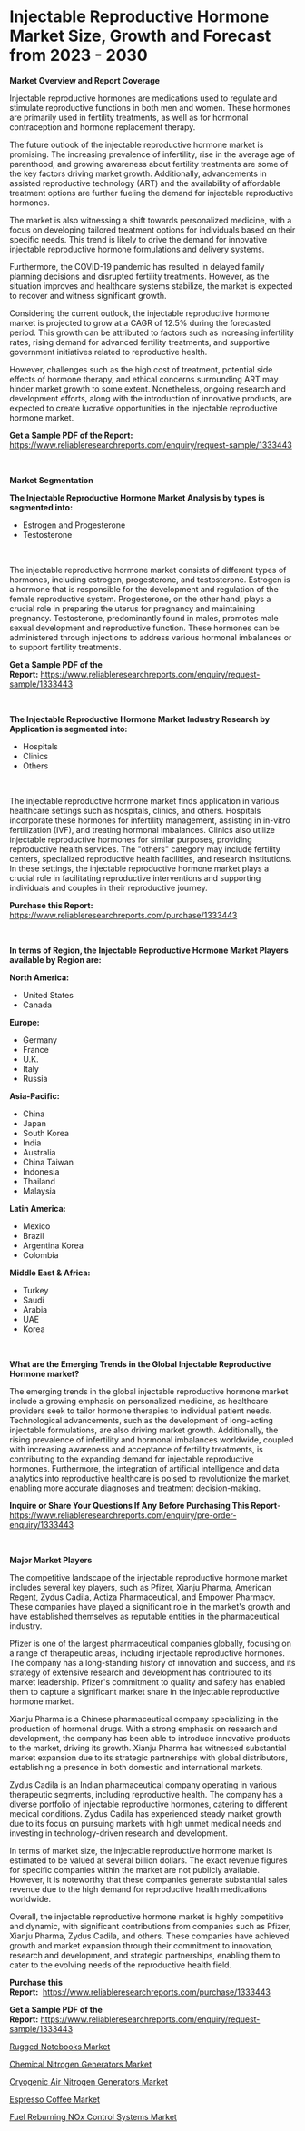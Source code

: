 <p><h1>Injectable Reproductive Hormone Market Size, Growth and Forecast from 2023 - 2030</h1></p><p><strong>Market Overview and Report Coverage</strong></p>
<p><p>Injectable reproductive hormones are medications used to regulate and stimulate reproductive functions in both men and women. These hormones are primarily used in fertility treatments, as well as for hormonal contraception and hormone replacement therapy.</p><p>The future outlook of the injectable reproductive hormone market is promising. The increasing prevalence of infertility, rise in the average age of parenthood, and growing awareness about fertility treatments are some of the key factors driving market growth. Additionally, advancements in assisted reproductive technology (ART) and the availability of affordable treatment options are further fueling the demand for injectable reproductive hormones.</p><p>The market is also witnessing a shift towards personalized medicine, with a focus on developing tailored treatment options for individuals based on their specific needs. This trend is likely to drive the demand for innovative injectable reproductive hormone formulations and delivery systems.</p><p>Furthermore, the COVID-19 pandemic has resulted in delayed family planning decisions and disrupted fertility treatments. However, as the situation improves and healthcare systems stabilize, the market is expected to recover and witness significant growth.</p><p>Considering the current outlook, the injectable reproductive hormone market is projected to grow at a CAGR of 12.5% during the forecasted period. This growth can be attributed to factors such as increasing infertility rates, rising demand for advanced fertility treatments, and supportive government initiatives related to reproductive health.</p><p>However, challenges such as the high cost of treatment, potential side effects of hormone therapy, and ethical concerns surrounding ART may hinder market growth to some extent. Nonetheless, ongoing research and development efforts, along with the introduction of innovative products, are expected to create lucrative opportunities in the injectable reproductive hormone market.</p></p>
<p><strong>Get a Sample PDF of the Report:</strong> <a href="https://www.reliableresearchreports.com/enquiry/request-sample/1333443">https://www.reliableresearchreports.com/enquiry/request-sample/1333443</a></p>
<p>&nbsp;</p>
<p><strong>Market Segmentation</strong></p>
<p><strong>The Injectable Reproductive Hormone Market Analysis by types is segmented into:</strong></p>
<p><ul><li>Estrogen and Progesterone</li><li>Testosterone</li></ul></p>
<p>&nbsp;</p>
<p><p>The injectable reproductive hormone market consists of different types of hormones, including estrogen, progesterone, and testosterone. Estrogen is a hormone that is responsible for the development and regulation of the female reproductive system. Progesterone, on the other hand, plays a crucial role in preparing the uterus for pregnancy and maintaining pregnancy. Testosterone, predominantly found in males, promotes male sexual development and reproductive function. These hormones can be administered through injections to address various hormonal imbalances or to support fertility treatments.</p></p>
<p><strong>Get a Sample PDF of the Report:</strong>&nbsp;<a href="https://www.reliableresearchreports.com/enquiry/request-sample/1333443">https://www.reliableresearchreports.com/enquiry/request-sample/1333443</a></p>
<p>&nbsp;</p>
<p><strong>The Injectable Reproductive Hormone Market Industry Research by Application is segmented into:</strong></p>
<p><ul><li>Hospitals</li><li>Clinics</li><li>Others</li></ul></p>
<p>&nbsp;</p>
<p><p>The injectable reproductive hormone market finds application in various healthcare settings such as hospitals, clinics, and others. Hospitals incorporate these hormones for infertility management, assisting in in-vitro fertilization (IVF), and treating hormonal imbalances. Clinics also utilize injectable reproductive hormones for similar purposes, providing reproductive health services. The "others" category may include fertility centers, specialized reproductive health facilities, and research institutions. In these settings, the injectable reproductive hormone market plays a crucial role in facilitating reproductive interventions and supporting individuals and couples in their reproductive journey.</p></p>
<p><strong>Purchase this Report:</strong>&nbsp; <a href="https://www.reliableresearchreports.com/purchase/1333443">https://www.reliableresearchreports.com/purchase/1333443</a></p>
<p>&nbsp;</p>
<p><strong>In terms of Region, the Injectable Reproductive Hormone Market Players available by Region are:</strong></p>
<p>
    <p> <strong> North America: </strong>
        <ul>
            <li>United States</li>
            <li>Canada</li>
        </ul>
        </p> 
    <p> <strong> Europe: </strong>
        <ul>
            <li>Germany</li>
            <li>France</li>
            <li>U.K.</li>
            <li>Italy</li>
            <li>Russia</li>
        </ul>
        </p> 
    <p> <strong> Asia-Pacific: </strong>
        <ul>
            <li>China</li>
            <li>Japan</li>
            <li>South Korea</li>
            <li>India</li>
            <li>Australia</li>
            <li>China Taiwan</li>
            <li>Indonesia</li>
            <li>Thailand</li>
            <li>Malaysia</li>
        </ul>
        </p> 
    <p> <strong> Latin America: </strong>
        <ul>
            <li>Mexico</li>
            <li>Brazil</li>
            <li>Argentina Korea</li>
            <li>Colombia</li>
        </ul>
        </p> 
    <p> <strong> Middle East & Africa: </strong>
        <ul>
            <li>Turkey</li>
            <li>Saudi</li>
            <li>Arabia</li>
            <li>UAE</li>
            <li>Korea</li>
        </ul>
    </p>
    </p>
<p>&nbsp;</p>
<p><strong>What are the Emerging Trends in the Global Injectable Reproductive Hormone market?</strong></p>
<p><p>The emerging trends in the global injectable reproductive hormone market include a growing emphasis on personalized medicine, as healthcare providers seek to tailor hormone therapies to individual patient needs. Technological advancements, such as the development of long-acting injectable formulations, are also driving market growth. Additionally, the rising prevalence of infertility and hormonal imbalances worldwide, coupled with increasing awareness and acceptance of fertility treatments, is contributing to the expanding demand for injectable reproductive hormones. Furthermore, the integration of artificial intelligence and data analytics into reproductive healthcare is poised to revolutionize the market, enabling more accurate diagnoses and treatment decision-making.</p></p>
<p><strong>Inquire or Share Your Questions If Any Before Purchasing This Report</strong>- <a href="https://www.reliableresearchreports.com/enquiry/pre-order-enquiry/1333443">https://www.reliableresearchreports.com/enquiry/pre-order-enquiry/1333443</a></p>
<p>&nbsp;</p>
<p><strong>Major Market Players</strong></p>
<p><p>The competitive landscape of the injectable reproductive hormone market includes several key players, such as Pfizer, Xianju Pharma, American Regent, Zydus Cadila, Actiza Pharmaceutical, and Empower Pharmacy. These companies have played a significant role in the market's growth and have established themselves as reputable entities in the pharmaceutical industry.</p><p>Pfizer is one of the largest pharmaceutical companies globally, focusing on a range of therapeutic areas, including injectable reproductive hormones. The company has a long-standing history of innovation and success, and its strategy of extensive research and development has contributed to its market leadership. Pfizer's commitment to quality and safety has enabled them to capture a significant market share in the injectable reproductive hormone market.</p><p>Xianju Pharma is a Chinese pharmaceutical company specializing in the production of hormonal drugs. With a strong emphasis on research and development, the company has been able to introduce innovative products to the market, driving its growth. Xianju Pharma has witnessed substantial market expansion due to its strategic partnerships with global distributors, establishing a presence in both domestic and international markets.</p><p>Zydus Cadila is an Indian pharmaceutical company operating in various therapeutic segments, including reproductive health. The company has a diverse portfolio of injectable reproductive hormones, catering to different medical conditions. Zydus Cadila has experienced steady market growth due to its focus on pursuing markets with high unmet medical needs and investing in technology-driven research and development.</p><p>In terms of market size, the injectable reproductive hormone market is estimated to be valued at several billion dollars. The exact revenue figures for specific companies within the market are not publicly available. However, it is noteworthy that these companies generate substantial sales revenue due to the high demand for reproductive health medications worldwide.</p><p>Overall, the injectable reproductive hormone market is highly competitive and dynamic, with significant contributions from companies such as Pfizer, Xianju Pharma, Zydus Cadila, and others. These companies have achieved growth and market expansion through their commitment to innovation, research and development, and strategic partnerships, enabling them to cater to the evolving needs of the reproductive health field.</p></p>
<p><strong>Purchase this Report:</strong>&nbsp;&nbsp;<a href="https://www.reliableresearchreports.com/purchase/1333443">https://www.reliableresearchreports.com/purchase/1333443</a></p>
<p></p>
<p><strong>Get a Sample PDF of the Report:</strong>&nbsp;<a href="https://www.reliableresearchreports.com/enquiry/request-sample/1333443">https://www.reliableresearchreports.com/enquiry/request-sample/1333443</a></p>
<p><p><a href="https://medium.com/@dashawnmoen/rugged-notebooks-market-size-growth-forecast-2023-2030-170c9fc0b403">Rugged Notebooks Market</a></p><p><a href="https://www.linkedin.com/pulse/chemical-nitrogen-generators-market-research-report-provides-b3eaf/">Chemical Nitrogen Generators Market</a></p><p><a href="https://www.linkedin.com/pulse/cryogenic-air-nitrogen-generators-market-share-amp-new-trends-mmnxf/">Cryogenic Air Nitrogen Generators Market</a></p><p><a href="https://medium.com/@nayelibosco/espresso-coffee-market-size-growth-forecast-2023-2030-03e8088af568">Espresso Coffee Market</a></p><p><a href="https://www.linkedin.com/pulse/fuel-reburning-nox-control-systems-market-research-report-qedcf/">Fuel Reburning NOx Control Systems Market</a></p></p>